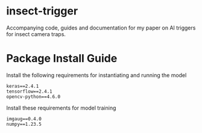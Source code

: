 # insect-trigger
Accompanying code, guides and documentation for my paper on AI triggers for insect camera traps. 


# Package Install Guide

Install the following requirements for instantiating and running the model

```
keras==2.4.1
tensorflow==2.4.1
opencv-python==4.6.0
```

Install these requirements for model training

```
imgaug==0.4.0
numpy==1.23.5
```
